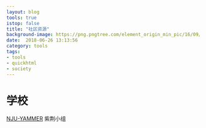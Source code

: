 ```yaml
---
layout: blog
tools: true
istop: false
title: "社区资源"
background-image: https://png.pngtree.com/element_origin_min_pic/16/09/20/2157e13b52c7ddd.jpg 
date:  2018-06-26 13:13:56
category: tools
tags:
- tools
- quickhtml
- society
---
```


# 学校

<a href="https://www.yammer.com/smail.nju.edu.cn/#/home" title="NJU-yammer">NJU-YAMMER</a>  紫荆小组


